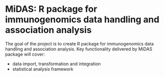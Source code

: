 # MiDAS: R package for immunogenomics data handling and association analysis

The goal of the project is to create R package for immunogenomics data handling 
and association analysis. Key functionality delivered by MiDAS package will 
cover:

+ data import, transformation and integration
+ statistical analysis framework